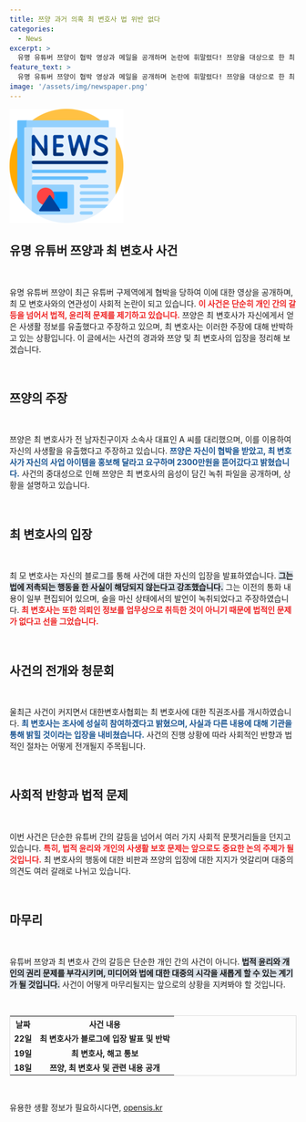 ```yaml
---
title: 쯔양 과거 의혹 최 변호사 법 위반 없다
categories:
  - News
excerpt: >
  유명 유튜버 쯔양이 협박 영상과 메일을 공개하며 논란에 휘말렸다! 쯔양을 대상으로 한 최 변호사의 유출 의혹과 반박 속 진실은 과연 무엇일까? 클릭해 알아보세요!
feature_text: >
  유명 유튜버 쯔양이 협박 영상과 메일을 공개하며 논란에 휘말렸다! 쯔양을 대상으로 한 최 변호사의 유출 의혹과 반박 속 진실은 과연 무엇일까? 클릭해 알아보세요!
image: '/assets/img/newspaper.png'
---
```


<p><img src="/assets/img/newspaper.png" alt="kimp 속보" /></p>

<h2 data-ke-size="size26">유명 유튜버 쯔양과 최 변호사 사건</h2>

<p data-ke-size="size16">&nbsp;</p>

<p>유명 유튜버 쯔양이 최근 유튜버 구제역에게 협박을 당하여 이에 대한 영상을 공개하며, 최 모 변호사와의 연관성이 사회적 논란이 되고 있습니다. <b><span style="color: #ee2323;">이 사건은 단순히 개인 간의 갈등을 넘어서 법적, 윤리적 문제를 제기하고 있습니다.</span></b> 쯔양은 최 변호사가 자신에게서 얻은 사생활 정보를 유출했다고 주장하고 있으며, 최 변호사는 이러한 주장에 대해 반박하고 있는 상황입니다. 이 글에서는 사건의 경과와 쯔양 및 최 변호사의 입장을 정리해 보겠습니다.</p>

<p data-ke-size="size16">&nbsp;</p>

<h2 data-ke-size="size26">쯔양의 주장</h2>

<p data-ke-size="size16">&nbsp;</p>

<p>쯔양은 최 변호사가 전 남자친구이자 소속사 대표인 A 씨를 대리했으며, 이를 이용하여 자신의 사생활을 유출했다고 주장하고 있습니다. <b><span style="color: #1a5490;">쯔양은 자신이 협박을 받았고, 최 변호사가 자신의 사업 아이템을 홍보해 달라고 요구하며 2300만원을 뜯어갔다고 밝혔습니다.</span></b> 사건의 중대성으로 인해 쯔양은 최 변호사의 음성이 담긴 녹취 파일을 공개하며, 상황을 설명하고 있습니다.</p>

<p data-ke-size="size16">&nbsp;</p>

<h2 data-ke-size="size26">최 변호사의 입장</h2>

<p data-ke-size="size16">&nbsp;</p>

<p>최 모 변호사는 자신의 블로그를 통해 사건에 대한 자신의 입장을 발표하였습니다. <b><span style="background-color: #21538527;">그는 법에 저촉되는 행동을 한 사실이 해당되지 않는다고 강조했습니다.</span></b> 그는 이전의 통화 내용이 일부 편집되어 있으며, 술을 마신 상태에서의 발언이 녹취되었다고 주장하였습니다. <b><span style="color: #ee2323;">최 변호사는 또한 의뢰인 정보를 업무상으로 취득한 것이 아니기 때문에 법적인 문제가 없다고 선을 그었습니다.</span></b></p>

<p data-ke-size="size16">&nbsp;</p>

<h2 data-ke-size="size26">사건의 전개와 청문회</h2>

<p data-ke-size="size16">&nbsp;</p>

<p>울최근 사건이 커지면서 대한변호사협회는 최 변호사에 대한 직권조사를 개시하였습니다. <b><span style="color: #1a5490;">최 변호사는 조사에 성실히 참여하겠다고 밝혔으며, 사실과 다른 내용에 대해 기관을 통해 밝힐 것이라는 입장을 내비쳤습니다.</span></b> 사건의 진행 상황에 따라 사회적인 반향과 법적인 절차는 어떻게 전개될지 주목됩니다.</p>

<p data-ke-size="size16">&nbsp;</p>

<h2 data-ke-size="size26">사회적 반향과 법적 문제</h2>

<p data-ke-size="size16">&nbsp;</p>

<p>이번 사건은 단순한 유튜버 간의 갈등을 넘어서 여러 가지 사회적 문젯거리들을 던지고 있습니다. <b><span style="color: #ee2323;">특히, 법적 윤리와 개인의 사생활 보호 문제는 앞으로도 중요한 논의 주제가 될 것입니다.</span></b> 최 변호사의 행동에 대한 비판과 쯔양의 입장에 대한 지지가 엇갈리며 대중의 의견도 여러 갈래로 나뉘고 있습니다.</p>

<p data-ke-size="size16">&nbsp;</p>

<h2 data-ke-size="size26">마무리</h2>

<p data-ke-size="size16">&nbsp;</p>

<p>유튜버 쯔양과 최 변호사 간의 갈등은 단순한 개인 간의 사건이 아니다. <b><span style="background-color: #21538527;">법적 윤리와 개인의 권리 문제를 부각시키며, 미디어와 법에 대한 대중의 시각을 새롭게 할 수 있는 계기가 될 것입니다.</span></b> 사건이 어떻게 마무리될지는 앞으로의 상황을 지켜봐야 할 것입니다.</p>

<p data-ke-size="size16">&nbsp;</p>

<table style="width: 100%; border: 1px solid #ddd;">
    <tr>
        <th style="text-align: center;">날짜</th>
        <th style="text-align: center;">사건 내용</th>
    </tr>
    <tr>
        <td style="text-align: center; height: 17px;"><b>22일</b></td>
        <td style="text-align: center; height: 17px;"><b>최 변호사가 블로그에 입장 발표 및 반박</b></td>
    </tr>
    <tr>
        <td style="text-align: center; height: 17px;"><b>19일</b></td>
        <td style="text-align: center; height: 17px;"><b>최 변호사, 해고 통보</b></td>
    </tr>
    <tr>
        <td style="text-align: center; height: 17px;"><b>18일</b></td>
        <td style="text-align: center; height: 17px;"><b>쯔양, 최 변호사 및 관련 내용 공개</b></td>
    </tr>
</table>

<p data-ke-size="size16">&nbsp;</p>
유용한 생활 정보가 필요하시다면, <a href="https://opensis.kr" rel="dofollow">opensis.kr</a>


